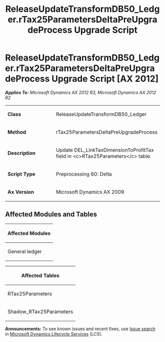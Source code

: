 ﻿---
title: ReleaseUpdateTransformDB50_Ledger.rTax25ParametersDeltaPreUpgradeProcess Upgrade Script
TOCTitle: ReleaseUpdateTransformDB50_Ledger.rTax25ParametersDeltaPreUpgradeProcess Upgrade Script
ms:assetid: 34fed997-74fc-b7a7-f068-8fe471adbab0
ms:mtpsurl: https://msdn.microsoft.com/en-us/library/JJ685140(v=AX.60)
ms:contentKeyID: 49707592
ms.date: 05/18/2015
mtps_version: v=AX.60
---

# ReleaseUpdateTransformDB50\_Ledger.rTax25ParametersDeltaPreUpgradeProcess Upgrade Script [AX 2012]


_**Applies To:** Microsoft Dynamics AX 2012 R3, Microsoft Dynamics AX 2012 R2_

<table>
<colgroup>
<col style="width: 50%" />
<col style="width: 50%" />
</colgroup>
<tbody>
<tr class="odd">
<td><p><strong>Class</strong></p></td>
<td><p>ReleaseUpdateTransformDB50_Ledger</p></td>
</tr>
<tr class="even">
<td><p><strong>Method</strong></p></td>
<td><p>rTax25ParametersDeltaPreUpgradeProcess</p></td>
</tr>
<tr class="odd">
<td><p><strong>Description</strong></p></td>
<td><p>Update DEL_LinkTaxDimensionToProfitTax field in &lt;c&gt;RTax25Parameters&lt;/c&gt; table.</p></td>
</tr>
<tr class="even">
<td><p><strong>Script Type</strong></p></td>
<td><p>Preprocessing 60: Delta</p></td>
</tr>
<tr class="odd">
<td><p><strong>Ax Version</strong></p></td>
<td><p>Microsoft Dynamics AX 2009</p></td>
</tr>
</tbody>
</table>


## Affected Modules and Tables

<table>
<colgroup>
<col style="width: 100%" />
</colgroup>
<thead>
<tr class="header">
<th><p>Affected Modules</p></th>
</tr>
</thead>
<tbody>
<tr class="odd">
<td><p>General ledger</p></td>
</tr>
</tbody>
</table>


<table>
<colgroup>
<col style="width: 100%" />
</colgroup>
<thead>
<tr class="header">
<th><p>Affected Tables</p></th>
</tr>
</thead>
<tbody>
<tr class="odd">
<td><p>RTax25Parameters</p></td>
</tr>
<tr class="even">
<td><p>Shadow_RTax25Parameters</p></td>
</tr>
</tbody>
</table>

  
**Announcements:** To see known issues and recent fixes, use [Issue search](http://go.microsoft.com/fwlink/?linkid=389258) in [Microsoft Dynamics Lifecycle Services](http://go.microsoft.com/fwlink/?linkid=306505) (LCS).

